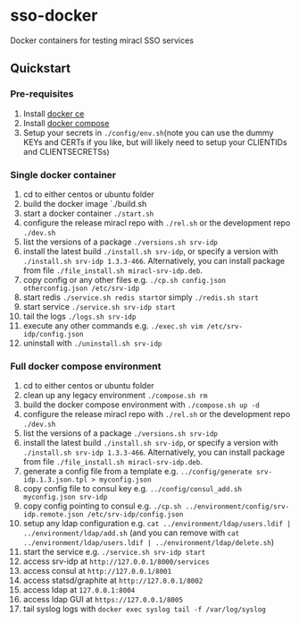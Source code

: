 # sso-docker
Docker containers for testing miracl SSO services

## Quickstart

### Pre-requisites

1. Install [docker ce](https://docs.docker.com/install/)
1. Install [docker compose](https://docs.docker.com/compose/install/)
1. Setup your secrets in `./config/env.sh`(note you can use the dummy KEYs and CERTs if you like, but will likely need to setup your CLIENTIDs and CLIENTSECRETSs)

### Single docker container

1. cd to either centos or ubuntu folder
1. build the docker image `./build.sh
1. start a docker container `./start.sh`
1. configure the release miracl repo with `./rel.sh` or the development repo `./dev.sh`
1. list the versions of a package `./versions.sh srv-idp`
1. install the latest build `./install.sh srv-idp`, or specify a version with `./install.sh srv-idp 1.3.3-466`. Alternatively, you can install package from file `./file_install.sh miracl-srv-idp.deb`.
1. copy config or any other files e.g. `./cp.sh config.json otherconfig.json /etc/srv-idp`
1. start redis `./service.sh redis start`or simply `./redis.sh start`
1. start service `./service.sh srv-idp start`
1. tail the logs `./logs.sh srv-idp`
1. execute any other commands e.g. `./exec.sh vim /etc/srv-idp/config.json`
1. uninstall with `./uninstall.sh srv-idp`

### Full docker compose environment

1. cd to either centos or ubuntu folder
1. clean up any legacy environment `./compose.sh rm`
1. build the docker compose environment with `./compose.sh up -d`
1. configure the release miracl repo with `./rel.sh` or the development repo `./dev.sh`
1. list the versions of a package `./versions.sh srv-idp`
1. install the latest build `./install.sh srv-idp`, or specify a version with `./install.sh srv-idp 1.3.3-466`. Alternatively, you can install package from file `./file_install.sh miracl-srv-idp.deb`.
1. generate a config file from a template e.g. `../config/generate srv-idp.1.3.json.tpl > myconfig.json`
1. copy config file to consul key e.g. `../config/consul_add.sh myconfig.json srv-idp`
1. copy config pointing to consul e.g. `./cp.sh ../environment/config/srv-idp.remote.json /etc/srv-idp/config.json`
1. setup any ldap configuration e.g. `cat ../environment/ldap/users.ldif | ../environment/ldap/add.sh` (and you can remove with `cat ../environment/ldap/users.ldif | ../environment/ldap/delete.sh`)
1. start the service e.g. `./service.sh srv-idp start`
1. access srv-idp at `http://127.0.0.1/8000/services`
1. access consul at `http://127.0.0.1/8001`
1. access statsd/graphite at `http://127.0.0.1/8002`
1. access ldap at `127.0.0.1:8004`
1. access ldap GUI at `https://127.0.0.1/8005`
1. tail syslog logs with `docker exec syslog tail -f /var/log/syslog`
